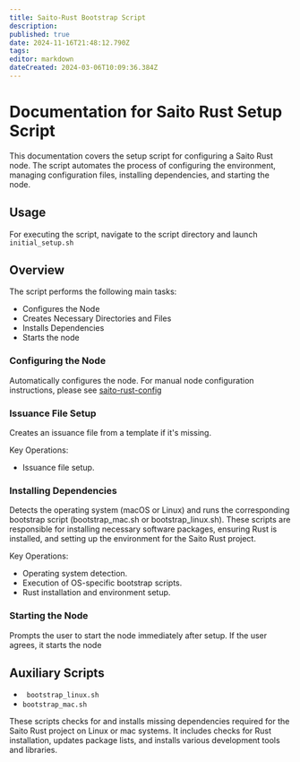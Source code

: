 ```yaml
---
title: Saito-Rust Bootstrap Script
description: 
published: true
date: 2024-11-16T21:48:12.790Z
tags: 
editor: markdown
dateCreated: 2024-03-06T10:09:36.384Z
---
```


# Documentation for Saito Rust Setup Script

This documentation covers the setup script for configuring a Saito Rust node. The script automates the process of configuring the environment, managing configuration files, installing dependencies, and starting the node.

## Usage
For executing the script, navigate to the script directory and launch ```initial_setup.sh```

## Overview
The script performs the following main tasks:

- Configures the Node
- Creates Necessary Directories and Files
- Installs Dependencies
- Starts the node


###  Configuring the Node
 Automatically configures the node. For manual node configuration instructions, please see [saito-rust-config](/tech/install/rust/saito-rust-config)

### Issuance File Setup

 Creates an issuance file from a template if it's missing.

Key Operations:
- Issuance file setup.


### Installing Dependencies

Detects the operating system (macOS or Linux) and runs the corresponding bootstrap script (bootstrap_mac.sh or bootstrap_linux.sh). These scripts are responsible for installing necessary software packages, ensuring Rust is installed, and setting up the environment for the Saito Rust project.

Key Operations:
- Operating system detection.
- Execution of OS-specific bootstrap scripts.
- Rust installation and environment setup.

### Starting the Node
Prompts the user to start the node immediately after setup. If the user agrees, it starts the node

## Auxiliary Scripts

- ``` bootstrap_linux.sh```
- ``` bootstrap_mac.sh ```

These scripts checks for and installs missing dependencies required for the Saito Rust project on Linux or mac systems. It includes checks for Rust installation, updates package lists, and installs various development tools and libraries.










